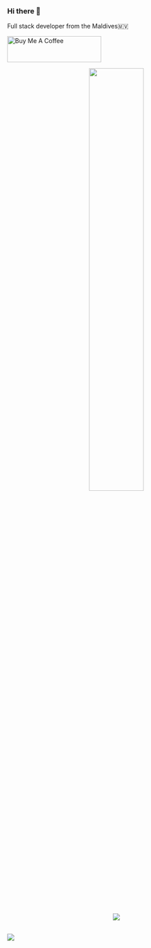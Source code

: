 ### Hi there 👋

Full stack developer from the Maldives🇲🇻

<a href="https://www.buymeacoffee.com/jinas" target="_blank"><img src="https://cdn.buymeacoffee.com/buttons/v2/default-black.png" alt="Buy Me A Coffee" style="height: 60px !important;width: 217px !important;" ></a>

<p align="center">
  <img height="50%" width="auto" src ="https://github-readme-stats.vercel.app/api/top-langs/?username=boring-dragon&layout=compact&hide_border=true&theme=darcula&bg_color=00000000&langs_count=6"><br/>
  <img src ="https://github-readme-streak-stats.herokuapp.com?user=boring-dragon&theme=darcula&hide_border=true&background=FFFFFF00">
  <br>
</p>


<br/>
<img src="https://media.tenor.com/x8v1oNUOmg4AAAAM/rickroll-roll.gif" >

